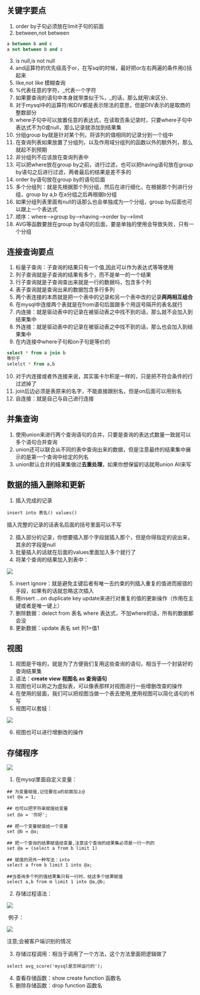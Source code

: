 ## 关键字要点

1. order by子句必须放在limit子句的前面
2. between,not between

```sql
a between b and c
a not between b and c
```

3. is null,is not null
4. and运算符的优先级高于or，在写sql的时候，最好把or左右两遍的条件用()括起来
5. like,not like 模糊查询
6. %代表任意的字符，_代表一个字符
7. 如果要查询的语句中本身就带类似于%，_的话，那么就用\来区分、
8. 对于mysql中的运算符/和DIV都是表示除法的意思，但是DIV表示的是取商的整数部分
9. where子句中可以放置任意的表达式，在读取否条记录时，只要where子句中表达式不为0或null，那么记录就添加到结果集
10. 分组group by就是针对某个列，将该列的值相同的记录分到一个组中
11. 在查询列表如果放置了分组列，以及作用域分组列的函数以外的额外列，那么就起不到预期
12. 非分组列不应该放在查询列表中
13. 可以把where放在group by之前，进行过滤，也可以把having语句放在group by语句之后进行过滤，两者最后的结果是差不多的
14. order by语句放在group by的语句后面
15. 多个分组列：就是先根据那个列分组，然后在进行细化，在根据那个列进行分组，group by a,b 在a分组之后再根据b分组
16. 如果分组列表里面有null的话那么也会单独成为一个分组，group by后面也可以跟上一个表达式
17. 顺序：where-->group by-->having-->order by-->limit
18. AVG等函数要放在group by语句的后面，要是单独的使用会导致失败，只有一个分组



## 连接查询要点

1. 标量子查询：子查询的结果只有一个值,因此可以作为表达式等等使用
2. 列子查询就是子查询的结果有多个，而不是单一的一个结果
3. 行子查询就是子查询查出来就是一行的数据吗，包含多个列
4. 表子查询就是查询出来的数据包含多行多列
5. 两个表连接的本质就是把一个表中的记录和另一个表中改的记录**两两相互组合**
6. 在mysql中连接两个表就是在from语句后面跟多个用逗号隔开的表名就行
7. 内连接：就是驱动表中的记录在被驱动表之中找不到的话，那么就不会加入到结果集中
8. 外连接：就是驱动表中的记录在被驱动表之中找不到的话，那么也会加入到结果集中
9. 在内连接中where子句和on子句是等价的

```sql
select * from a join b
等价于
selelct * from a,b
```

10. 对于内连接或者外连接来说，其实笛卡尔积是一样的，只是把不符合条件的行过滤掉了
11. join后边必须是表原来的名字，不能直接跟别名，但是on后面可以用别名
12. 自连接：就是自己与自己进行连接



## 并集查询

1. 使用union来进行两个查询语句的合并，只要是查询的表达式数量一致就可以多个语句合并查询
2. union还可以联合从不同的表中查询出来的数据，但是注意最终的结果集中展示的是第一个查询中给定的列名
3. union默认合并的结果集做过**去重处理**，如果你想保留的话就用union All来写



## 数据的插入删除和更新

1. 插入完成的记录

```mysql
insert into 表名() values()
```

插入完整的记录的话表名后面的括号里面可以不写

2. 插入部分的记录，你想要插入那个字段就插入那个，但是你得指定的说出来，其余的字段是null
3. 批量插入的话就在后面的values里面加入多个就行了
4. 将某个查询的结果加入到表中：

![](https://github.com/JOYBOY-777/ReadStudyNote/blob/main/javaimg/Mysql%E6%98%AF%E6%80%8E%E6%A0%B7%E8%BF%90%E8%A1%8C%E7%9A%84%E5%9B%BE%E7%89%87/5c1b729b36403a596f606d81dffbbfa.png?raw=true)

5. insert ignore：就是避免主键后者有唯一去约束的列插入重复的值进而报错的手段，如果有的话就忽略这次插入
6. 用insert ...on duplicate key update来进行对重复的值的更新操作（作用在主键或者是唯一键上）
7. 删除数据：delect from 表名 where 表达式，不加where的话，所有的数据都会没
8. 更新数据：update 表名 set 列1=值1



## 视图

1. 视图是干啥的，就是为了方便我们复用这些查询的语句，相当于一个封装好的查询结果集
2. 语法：**create view 视图名 as 查询语句**
3. 视图也可以称之为虚拟表，可以像表那样对视图进行一些增删改查的操作
4. 在使用的层面，我们可以把视图当做一个表去使用,使用视图可以简化语句的书写
5. 视图可以套娃：

![](https://github.com/JOYBOY-777/ReadStudyNote/blob/main/javaimg/Mysql%E6%98%AF%E6%80%8E%E6%A0%B7%E8%BF%90%E8%A1%8C%E7%9A%84%E5%9B%BE%E7%89%87/7849296a4f337546082f4d89f22b7bf.jpg?raw=true)

6. 视图也可以进行增删改的操作



## 存储程序

![](https://github.com/JOYBOY-777/ReadStudyNote/blob/main/javaimg/Mysql%E6%98%AF%E6%80%8E%E6%A0%B7%E8%BF%90%E8%A1%8C%E7%9A%84%E5%9B%BE%E7%89%87/45b410241875ade1bee839f04a088a0.jpg?raw=true)

1. 在mysql里面自定义变量：

```mysql
## 为变量赋值,记住要在a的前面加上@
set @a = 1;

## 也可以把字符串赋值给变量
set @a = '你好';

## 把一个变量赋值给一个变量
set @b = @a;

## 把一个查询的结果赋值给变量,注意这个查询的结果集必须是一行一列的
set @a = (select a from b limit 1)

## 赋值的另外一种写法：into
select a from b limit 1 into @a;

##当查询多个列的值结果集只有一行时，给这多个结果赋值
select a,b from m limit 1 into @a,@b;
```



2. 存储过程语法：

![](https://github.com/JOYBOY-777/ReadStudyNote/blob/main/javaimg/Mysql%E6%98%AF%E6%80%8E%E6%A0%B7%E8%BF%90%E8%A1%8C%E7%9A%84%E5%9B%BE%E7%89%87/22ff29c56862b441cb8fc2d8b0d5506.jpg?raw=true)

​        例子：

![](https://github.com/JOYBOY-777/ReadStudyNote/blob/main/javaimg/Mysql%E6%98%AF%E6%80%8E%E6%A0%B7%E8%BF%90%E8%A1%8C%E7%9A%84%E5%9B%BE%E7%89%87/ef5631fbb4e90c44433fdbc9c735b18.jpg?raw=true)

注意;会被客户端识别的情况



3. 存储过程调用：相当于调用了一个方法，这个方法里面把逻辑做了

```mysql
select avg_score('mysql是怎样运行的');
```

4. 查看存储函数：show create function 函数名
5. 删除存储函数：drop function 函数名



























































